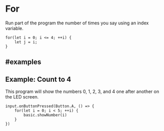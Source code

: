 # For
 
Run part of the program the number of times you say using an index variable.

```block
for(let i = 0; i <= 4; ++i) {
    let j = i;
}
```

##  #examples

## Example: Count to 4

This program will show the numbers 0, 1, 2, 3, and 4 one after another on the LED screen.

```blocks
input.onButtonPressed(Button.A, () => {
    for(let i = 0; i < 5; ++i) {
        basic.showNumber(i)
    }
})
```

